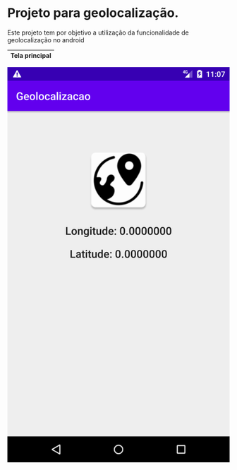 # Projeto para geolocalização.
Este projeto tem por objetivo a utilização da funcionalidade de geolocalização no android

Tela principal |
------|
![](Screenshot_1615763261.png)
